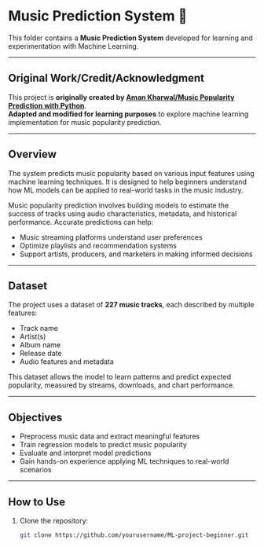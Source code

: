 # Music Prediction System 🎵

This folder contains a **Music Prediction System** developed for learning and experimentation with Machine Learning.

---

## Original Work/Credit/Acknowledgment

This project is **originally created by [Aman Kharwal/Music Popularity Prediction with Python](https://amanxai.com/2024/07/08/music-popularity-prediction-with-python/)**.  
**Adapted and modified for learning purposes** to explore machine learning implementation for music popularity prediction.

---

## Overview

The system predicts music popularity based on various input features using machine learning techniques. It is designed to help beginners understand how ML models can be applied to real-world tasks in the music industry.

Music popularity prediction involves building models to estimate the success of tracks using audio characteristics, metadata, and historical performance. Accurate predictions can help:

- Music streaming platforms understand user preferences  
- Optimize playlists and recommendation systems  
- Support artists, producers, and marketers in making informed decisions  

---

## Dataset

The project uses a dataset of **227 music tracks**, each described by multiple features:

- Track name  
- Artist(s)  
- Album name  
- Release date  
- Audio features and metadata  

This dataset allows the model to learn patterns and predict expected popularity, measured by streams, downloads, and chart performance.

---

## Objectives

- Preprocess music data and extract meaningful features  
- Train regression models to predict music popularity  
- Evaluate and interpret model predictions  
- Gain hands-on experience applying ML techniques to real-world scenarios  

---

## How to Use

1. Clone the repository:  
   ```bash
   git clone https://github.com/yourusername/ML-project-beginner.git

